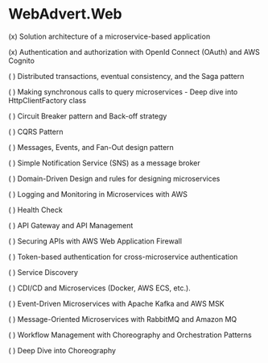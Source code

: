 # WebAdvert.Web

(x) Solution architecture of a microservice-based application

(x) Authentication and authorization with OpenId Connect (OAuth) and AWS Cognito

( ) Distributed transactions, eventual consistency, and the Saga pattern

( ) Making synchronous calls to query microservices - Deep dive into HttpClientFactory class

( ) Circuit Breaker pattern and Back-off strategy

( ) CQRS Pattern

( ) Messages, Events, and Fan-Out design pattern

( ) Simple Notification Service (SNS) as a message broker

( ) Domain-Driven Design and rules for designing microservices

( ) Logging and Monitoring in Microservices with AWS

( ) Health Check

( ) API Gateway and API Management

( ) Securing APIs with AWS Web Application Firewall

( ) Token-based authentication for cross-microservice authentication

( ) Service Discovery

( ) CDI/CD and Microservices (Docker, AWS ECS, etc.).

( ) Event-Driven Microservices with Apache Kafka and AWS MSK

( ) Message-Oriented Microservices with RabbitMQ and Amazon MQ

( ) Workflow Management with Choreography and Orchestration Patterns

( ) Deep Dive into Choreography
